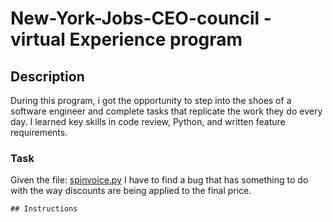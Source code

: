 # New-York-Jobs-CEO-council - virtual Experience program

## Description
During this program, i got the opportunity to step into the shoes of a software engineer and complete tasks that replicate the work they do every day. I learned key skills in code review, Python, and written feature requirements.

### Task
Given the file: [spinvoice.py](https://cdn.theforage.com/vinternships/companyassets/9nvkLZzZEKAdrhjrX/m2PZ8KAEvh7fesa2Z/1685571147268/task_1_starter_code.py)
I have to find a bug that has something to do with the way discounts are being applied to the final price.
    
    ## Instructions
    
